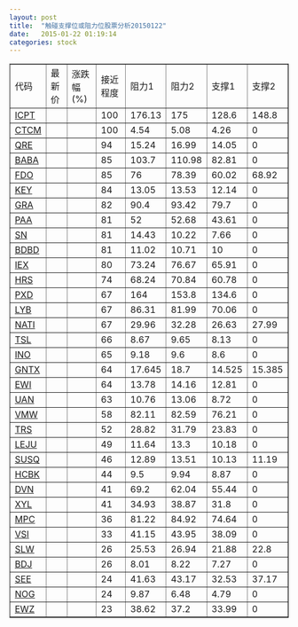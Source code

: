 ```yaml
---
layout: post
title:  "触碰支撑位或阻力位股票分析20150122"
date:   2015-01-22 01:19:14
categories: stock
---
```

<script type="text/javascript">
var stockList = []
stockList.push('gb_icpt');
stockList.push('gb_ctcm');
stockList.push('gb_qre');
stockList.push('gb_baba');
stockList.push('gb_fdo');
stockList.push('gb_key');
stockList.push('gb_gra');
stockList.push('gb_paa');
stockList.push('gb_sn');
stockList.push('gb_bdbd');
stockList.push('gb_iex');
stockList.push('gb_hrs');
stockList.push('gb_pxd');
stockList.push('gb_lyb');
stockList.push('gb_nati');
stockList.push('gb_tsl');
stockList.push('gb_ino');
stockList.push('gb_gntx');
stockList.push('gb_ewi');
stockList.push('gb_uan');
stockList.push('gb_vmw');
stockList.push('gb_trs');
stockList.push('gb_leju');
stockList.push('gb_susq');
stockList.push('gb_hcbk');
stockList.push('gb_dvn');
stockList.push('gb_xyl');
stockList.push('gb_mpc');
stockList.push('gb_vsi');
stockList.push('gb_slw');
stockList.push('gb_bdj');
stockList.push('gb_see');
stockList.push('gb_nog');
stockList.push('gb_ewz');
</script>
<table border="1">
 <tr>
 <td>代码</td>
 <td>最新价</td>
 <td>涨跌幅(%)</td>
 <td>接近程度</td>
 <td>阻力1</td>
 <td>阻力2</td>
 <td>支撑1</td>
 <td>支撑2</td>
</tr>
  <tr id="icpt" class="red">
  <td><a href="http://stock.finance.sina.com.cn/usstock/quotes/ICPT.html" target="_blank">ICPT</a></td><td></td><td></td><td>100</td><td>176.13</td><td>175</td><td>128.6</td><td>148.8</td></tr>
  <tr id="ctcm" class="green">
  <td><a href="http://stock.finance.sina.com.cn/usstock/quotes/CTCM.html" target="_blank">CTCM</a></td><td></td><td></td><td>100</td><td>4.54</td><td>5.08</td><td>4.26</td><td>0</td></tr>
  <tr id="qre" class="red">
  <td><a href="http://stock.finance.sina.com.cn/usstock/quotes/QRE.html" target="_blank">QRE</a></td><td></td><td></td><td>94</td><td>15.24</td><td>16.99</td><td>14.05</td><td>0</td></tr>
  <tr id="baba" class="red">
  <td><a href="http://stock.finance.sina.com.cn/usstock/quotes/BABA.html" target="_blank">BABA</a></td><td></td><td></td><td>85</td><td>103.7</td><td>110.98</td><td>82.81</td><td>0</td></tr>
  <tr id="fdo" class="red">
  <td><a href="http://stock.finance.sina.com.cn/usstock/quotes/FDO.html" target="_blank">FDO</a></td><td></td><td></td><td>85</td><td>76</td><td>78.39</td><td>60.02</td><td>68.92</td></tr>
  <tr id="key" class="green">
  <td><a href="http://stock.finance.sina.com.cn/usstock/quotes/KEY.html" target="_blank">KEY</a></td><td></td><td></td><td>84</td><td>13.05</td><td>13.53</td><td>12.14</td><td>0</td></tr>
  <tr id="gra" class="green">
  <td><a href="http://stock.finance.sina.com.cn/usstock/quotes/GRA.html" target="_blank">GRA</a></td><td></td><td></td><td>82</td><td>90.4</td><td>93.42</td><td>79.7</td><td>0</td></tr>
  <tr id="paa" class="red">
  <td><a href="http://stock.finance.sina.com.cn/usstock/quotes/PAA.html" target="_blank">PAA</a></td><td></td><td></td><td>81</td><td>52</td><td>52.68</td><td>43.61</td><td>0</td></tr>
  <tr id="sn" class="red">
  <td><a href="http://stock.finance.sina.com.cn/usstock/quotes/SN.html" target="_blank">SN</a></td><td></td><td></td><td>81</td><td>14.43</td><td>10.22</td><td>7.66</td><td>0</td></tr>
  <tr id="bdbd" class="green">
  <td><a href="http://stock.finance.sina.com.cn/usstock/quotes/BDBD.html" target="_blank">BDBD</a></td><td></td><td></td><td>81</td><td>11.02</td><td>10.71</td><td>10</td><td>0</td></tr>
  <tr id="iex" class="red">
  <td><a href="http://stock.finance.sina.com.cn/usstock/quotes/IEX.html" target="_blank">IEX</a></td><td></td><td></td><td>80</td><td>73.24</td><td>76.67</td><td>65.91</td><td>0</td></tr>
  <tr id="hrs" class="red">
  <td><a href="http://stock.finance.sina.com.cn/usstock/quotes/HRS.html" target="_blank">HRS</a></td><td></td><td></td><td>74</td><td>68.24</td><td>70.84</td><td>60.78</td><td>0</td></tr>
  <tr id="pxd" class="red">
  <td><a href="http://stock.finance.sina.com.cn/usstock/quotes/PXD.html" target="_blank">PXD</a></td><td></td><td></td><td>67</td><td>164</td><td>153.8</td><td>134.6</td><td>0</td></tr>
  <tr id="lyb" class="red">
  <td><a href="http://stock.finance.sina.com.cn/usstock/quotes/LYB.html" target="_blank">LYB</a></td><td></td><td></td><td>67</td><td>86.31</td><td>81.99</td><td>70.06</td><td>0</td></tr>
  <tr id="nati" class="red">
  <td><a href="http://stock.finance.sina.com.cn/usstock/quotes/NATI.html" target="_blank">NATI</a></td><td></td><td></td><td>67</td><td>29.96</td><td>32.28</td><td>26.63</td><td>27.99</td></tr>
  <tr id="tsl" class="red">
  <td><a href="http://stock.finance.sina.com.cn/usstock/quotes/TSL.html" target="_blank">TSL</a></td><td></td><td></td><td>66</td><td>8.67</td><td>9.65</td><td>8.13</td><td>0</td></tr>
  <tr id="ino" class="green">
  <td><a href="http://stock.finance.sina.com.cn/usstock/quotes/INO.html" target="_blank">INO</a></td><td></td><td></td><td>65</td><td>9.18</td><td>9.6</td><td>8.6</td><td>0</td></tr>
  <tr id="gntx" class="red">
  <td><a href="http://stock.finance.sina.com.cn/usstock/quotes/GNTX.html" target="_blank">GNTX</a></td><td></td><td></td><td>64</td><td>17.645</td><td>18.7</td><td>14.525</td><td>15.385</td></tr>
  <tr id="ewi" class="green">
  <td><a href="http://stock.finance.sina.com.cn/usstock/quotes/EWI.html" target="_blank">EWI</a></td><td></td><td></td><td>64</td><td>13.78</td><td>14.16</td><td>12.81</td><td>0</td></tr>
  <tr id="uan" class="red">
  <td><a href="http://stock.finance.sina.com.cn/usstock/quotes/UAN.html" target="_blank">UAN</a></td><td></td><td></td><td>63</td><td>10.76</td><td>13.06</td><td>8.72</td><td>0</td></tr>
  <tr id="vmw" class="red">
  <td><a href="http://stock.finance.sina.com.cn/usstock/quotes/VMW.html" target="_blank">VMW</a></td><td></td><td></td><td>58</td><td>82.11</td><td>82.59</td><td>76.21</td><td>0</td></tr>
  <tr id="trs" class="red">
  <td><a href="http://stock.finance.sina.com.cn/usstock/quotes/TRS.html" target="_blank">TRS</a></td><td></td><td></td><td>52</td><td>28.82</td><td>31.79</td><td>23.83</td><td>0</td></tr>
  <tr id="leju" class="red">
  <td><a href="http://stock.finance.sina.com.cn/usstock/quotes/LEJU.html" target="_blank">LEJU</a></td><td></td><td></td><td>49</td><td>11.64</td><td>13.3</td><td>10.18</td><td>0</td></tr>
  <tr id="susq" class="red">
  <td><a href="http://stock.finance.sina.com.cn/usstock/quotes/SUSQ.html" target="_blank">SUSQ</a></td><td></td><td></td><td>46</td><td>12.89</td><td>13.51</td><td>10.13</td><td>11.19</td></tr>
  <tr id="hcbk" class="green">
  <td><a href="http://stock.finance.sina.com.cn/usstock/quotes/HCBK.html" target="_blank">HCBK</a></td><td></td><td></td><td>44</td><td>9.5</td><td>9.94</td><td>8.87</td><td>0</td></tr>
  <tr id="dvn" class="red">
  <td><a href="http://stock.finance.sina.com.cn/usstock/quotes/DVN.html" target="_blank">DVN</a></td><td></td><td></td><td>41</td><td>69.2</td><td>62.04</td><td>55.44</td><td>0</td></tr>
  <tr id="xyl" class="green">
  <td><a href="http://stock.finance.sina.com.cn/usstock/quotes/XYL.html" target="_blank">XYL</a></td><td></td><td></td><td>41</td><td>34.93</td><td>38.87</td><td>31.8</td><td>0</td></tr>
  <tr id="mpc" class="red">
  <td><a href="http://stock.finance.sina.com.cn/usstock/quotes/MPC.html" target="_blank">MPC</a></td><td></td><td></td><td>36</td><td>81.22</td><td>84.92</td><td>74.64</td><td>0</td></tr>
  <tr id="vsi" class="green">
  <td><a href="http://stock.finance.sina.com.cn/usstock/quotes/VSI.html" target="_blank">VSI</a></td><td></td><td></td><td>33</td><td>41.15</td><td>43.95</td><td>38.09</td><td>0</td></tr>
  <tr id="slw" class="green">
  <td><a href="http://stock.finance.sina.com.cn/usstock/quotes/SLW.html" target="_blank">SLW</a></td><td></td><td></td><td>26</td><td>25.53</td><td>26.94</td><td>21.88</td><td>22.8</td></tr>
  <tr id="bdj" class="green">
  <td><a href="http://stock.finance.sina.com.cn/usstock/quotes/BDJ.html" target="_blank">BDJ</a></td><td></td><td></td><td>26</td><td>8.01</td><td>8.22</td><td>7.27</td><td>0</td></tr>
  <tr id="see" class="green">
  <td><a href="http://stock.finance.sina.com.cn/usstock/quotes/SEE.html" target="_blank">SEE</a></td><td></td><td></td><td>24</td><td>41.63</td><td>43.17</td><td>32.53</td><td>37.17</td></tr>
  <tr id="nog" class="red">
  <td><a href="http://stock.finance.sina.com.cn/usstock/quotes/NOG.html" target="_blank">NOG</a></td><td></td><td></td><td>24</td><td>9.87</td><td>6.48</td><td>4.79</td><td>0</td></tr>
  <tr id="ewz" class="green">
  <td><a href="http://stock.finance.sina.com.cn/usstock/quotes/EWZ.html" target="_blank">EWZ</a></td><td></td><td></td><td>23</td><td>38.62</td><td>37.2</td><td>33.99</td><td>0</td></tr>
</table>
